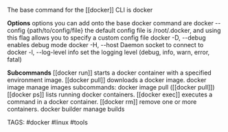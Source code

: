 The base command for the [[docker]] CLI is
	docker

**Options**
options you can add onto the base docker command are
	docker --config {path/to/config/file}
		the default config file is /root/.docker, and using this flag allows you to specify a custom config file
	docker -D, --debug
		enables debug mode
	docker -H, --host
		Daemon socket to connect to
	docker -l, --log-level info
		set the logging level (debug, info, warn, error, fatal)

**Subcommands**
	[[docker run]]
		starts a docker container with a specified environment image.
	[[docker pull]]
		downloads a docker image.
	docker image
		manage images
		subcommands:
			docker image pull ([[docker pull]])
	[[docker ps]]
		lists running docker containers.
	[[docker exec]]
		executes a command in a docker container.
	[[docker rm]]
		remove one or more containers.
	docker builder
		manage builds

TAGS: #docker #linux #tools